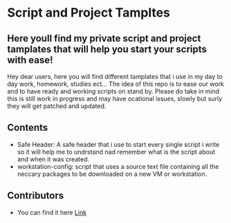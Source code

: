 # Script and Project Tampltes

## Here youll find my private script and project tamplates that will help you start your scripts with ease!

Hey dear users, here you will find different tamplates that i use in my day to day work, homework, studies ect...
The idea of this repo is to ease our work and to have ready and working scripts on stand by.
Please do take in mind this is still work in progress and may have ocational issues, slowly but surly they will get patched and updated.


## Contents

- Safe Header: A safe header that i use to start every single script i write so it will help me to undrstand nad remember what is the script about and when it was created.
- workstation-config: script that uses a source text file containing all the neccary packages to be downloaded on a new VM or workstation.






## Contributors

- You can find it here [Link](CONTRIBUTORS.md)

